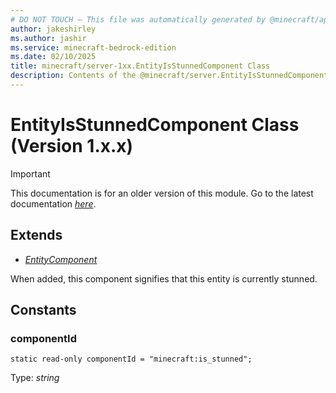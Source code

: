 ```yaml
---
# DO NOT TOUCH — This file was automatically generated by @minecraft/api-docs-generator, to report problems file an issue at https://github.com/Mojang/minecraft-scripting-libraries
author: jakeshirley
ms.author: jashir
ms.service: minecraft-bedrock-edition
ms.date: 02/10/2025
title: minecraft/server-1xx.EntityIsStunnedComponent Class
description: Contents of the @minecraft/server.EntityIsStunnedComponent class (Version 1.x.x).
---
```

# EntityIsStunnedComponent Class (Version 1.x.x)

> [!IMPORTANT]
> This documentation is for an older version of this module. Go to the latest documentation [*here*](../../../scriptapi/minecraft/server/EntityIsStunnedComponent.md).

## Extends
- [*EntityComponent*](EntityComponent.md)

When added, this component signifies that this entity is currently stunned.

## Constants

### **componentId**
`static read-only componentId = "minecraft:is_stunned";`

Type: *string*
